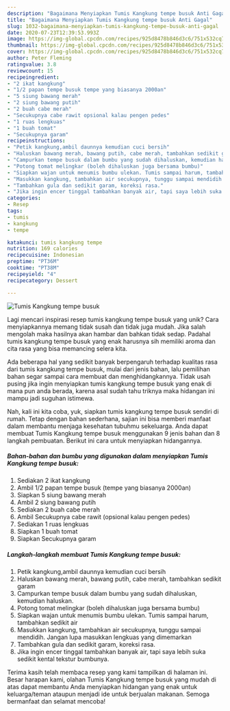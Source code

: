 ```yaml
---
description: "Bagaimana Menyiapkan Tumis Kangkung tempe busuk Anti Gagal"
title: "Bagaimana Menyiapkan Tumis Kangkung tempe busuk Anti Gagal"
slug: 1032-bagaimana-menyiapkan-tumis-kangkung-tempe-busuk-anti-gagal
date: 2020-07-23T12:39:53.993Z
image: https://img-global.cpcdn.com/recipes/925d8478b846d3c6/751x532cq70/tumis-kangkung-tempe-busuk-foto-resep-utama.jpg
thumbnail: https://img-global.cpcdn.com/recipes/925d8478b846d3c6/751x532cq70/tumis-kangkung-tempe-busuk-foto-resep-utama.jpg
cover: https://img-global.cpcdn.com/recipes/925d8478b846d3c6/751x532cq70/tumis-kangkung-tempe-busuk-foto-resep-utama.jpg
author: Peter Fleming
ratingvalue: 3.8
reviewcount: 15
recipeingredient:
- "2 ikat kangkung"
- "1/2 papan tempe busuk tempe yang biasanya 2000an"
- "5 siung bawang merah"
- "2 siung bawang putih"
- "2 buah cabe merah"
- "Secukupnya cabe rawit opsional kalau pengen pedes"
- "1 ruas lengkuas"
- "1 buah tomat"
- "Secukupnya garam"
recipeinstructions:
- "Petik kangkung,ambil daunnya kemudian cuci bersih"
- "Haluskan bawang merah, bawang putih, cabe merah, tambahkan sedikit garam"
- "Campurkan tempe busuk dalam bumbu yang sudah dihaluskan, kemudian haluskan."
- "Potong tomat melingkar (boleh dihaluskan juga bersama bumbu)"
- "Siapkan wajan untuk menumis bumbu ulekan. Tumis sampai harum, tambahkan sedikit air"
- "Masukkan kangkung, tambahkan air secukupnya, tunggu sampai mendidih. Jangan lupa masukkan lengkuas yang dimemarkan"
- "Tambahkan gula dan sedikit garam, koreksi rasa."
- "Jika ingin encer tinggal tambahkan banyak air, tapi saya lebih suka sedikit kental tekstur bumbunya."
categories:
- Resep
tags:
- tumis
- kangkung
- tempe

katakunci: tumis kangkung tempe 
nutrition: 169 calories
recipecuisine: Indonesian
preptime: "PT36M"
cooktime: "PT38M"
recipeyield: "4"
recipecategory: Dessert

---
```



![Tumis Kangkung tempe busuk](https://img-global.cpcdn.com/recipes/925d8478b846d3c6/751x532cq70/tumis-kangkung-tempe-busuk-foto-resep-utama.jpg)

Lagi mencari inspirasi resep tumis kangkung tempe busuk yang unik? Cara menyiapkannya memang tidak susah dan tidak juga mudah. Jika salah mengolah maka hasilnya akan hambar dan bahkan tidak sedap. Padahal tumis kangkung tempe busuk yang enak harusnya sih memiliki aroma dan cita rasa yang bisa memancing selera kita.



Ada beberapa hal yang sedikit banyak berpengaruh terhadap kualitas rasa dari tumis kangkung tempe busuk, mulai dari jenis bahan, lalu pemilihan bahan segar sampai cara membuat dan menghidangkannya. Tidak usah pusing jika ingin menyiapkan tumis kangkung tempe busuk yang enak di mana pun anda berada, karena asal sudah tahu triknya maka hidangan ini mampu jadi suguhan istimewa.


Nah, kali ini kita coba, yuk, siapkan tumis kangkung tempe busuk sendiri di rumah. Tetap dengan bahan sederhana, sajian ini bisa memberi manfaat dalam membantu menjaga kesehatan tubuhmu sekeluarga. Anda dapat membuat Tumis Kangkung tempe busuk menggunakan 9 jenis bahan dan 8 langkah pembuatan. Berikut ini cara untuk menyiapkan hidangannya.

<!--inarticleads1-->

##### Bahan-bahan dan bumbu yang digunakan dalam menyiapkan Tumis Kangkung tempe busuk:

1. Sediakan 2 ikat kangkung
1. Ambil 1/2 papan tempe busuk (tempe yang biasanya 2000an)
1. Siapkan 5 siung bawang merah
1. Ambil 2 siung bawang putih
1. Sediakan 2 buah cabe merah
1. Ambil Secukupnya cabe rawit (opsional kalau pengen pedes)
1. Sediakan 1 ruas lengkuas
1. Siapkan 1 buah tomat
1. Siapkan Secukupnya garam




<!--inarticleads2-->

##### Langkah-langkah membuat Tumis Kangkung tempe busuk:

1. Petik kangkung,ambil daunnya kemudian cuci bersih
1. Haluskan bawang merah, bawang putih, cabe merah, tambahkan sedikit garam
1. Campurkan tempe busuk dalam bumbu yang sudah dihaluskan, kemudian haluskan.
1. Potong tomat melingkar (boleh dihaluskan juga bersama bumbu)
1. Siapkan wajan untuk menumis bumbu ulekan. Tumis sampai harum, tambahkan sedikit air
1. Masukkan kangkung, tambahkan air secukupnya, tunggu sampai mendidih. Jangan lupa masukkan lengkuas yang dimemarkan
1. Tambahkan gula dan sedikit garam, koreksi rasa.
1. Jika ingin encer tinggal tambahkan banyak air, tapi saya lebih suka sedikit kental tekstur bumbunya.




Terima kasih telah membaca resep yang kami tampilkan di halaman ini. Besar harapan kami, olahan Tumis Kangkung tempe busuk yang mudah di atas dapat membantu Anda menyiapkan hidangan yang enak untuk keluarga/teman ataupun menjadi ide untuk berjualan makanan. Semoga bermanfaat dan selamat mencoba!
